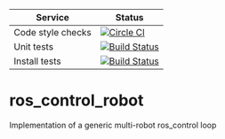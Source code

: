 |     Service       |  Status  |
| ----------------- | -------- |
| Code style checks | [![Circle CI](https://circleci.com/gh/shadow-robot/ros_control_robot.svg?style=shield)](https://circleci.com/gh/shadow-robot/ros_control_robot) |
| Unit tests        | [![Build Status](https://img.shields.io/shippable/56444f251895ca4474233f19.svg)](https://app.shippable.com/projects/56444f251895ca4474233f19) |
| Install tests     | [![Build Status](https://semaphoreci.com/api/v1/projects/3de2d648-2eee-42a9-92a2-cb8d7aa37390/657662/shields_badge.svg)](https://semaphoreci.com/shadow-robot/ros_control_robot) |

# ros_control_robot
Implementation of a generic multi-robot ros_control loop
